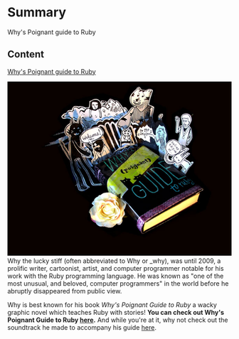 # Summary

 Why's Poignant guide to Ruby 

## Content

[Why's Poignant guide to
Ruby](http://mislav.uniqpath.com/poignant-guide/)

![Whys\_poignant\_guide.jpg](../files/Whys_poignant_guide.jpg
"../files/Whys_poignant_guide.jpg") Why the lucky stiff (often abbreviated to Why
or \_why), was until 2009, a prolific writer, cartoonist, artist, and
computer programmer notable for his work with the Ruby programming
language. He was known as "one of the most unusual, and beloved,
computer programmers" in the world before he abruptly disappeared from
public view.

Why is best known for his book *Why's Poignant Guide to Ruby* a wacky
graphic novel which teaches Ruby with stories\! **You can check out
Why's Poignant Guide to Ruby
[here](http://mislav.uniqpath.com/poignant-guide/).** And while you're
at it, why not check out the soundtrack he made to accompany his guide
[here](http://mislav.uniqpath.com/poignant-guide/soundtrack/).
